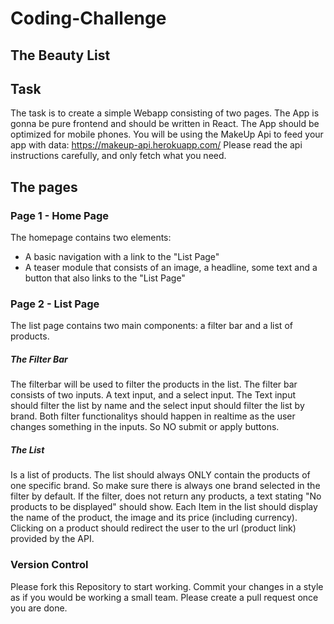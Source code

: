 # Coding-Challenge

## The Beauty List

## Task
The task is to create a simple Webapp consisting of two pages. The App is gonna be pure frontend and should be written in React. The App should be optimized for mobile phones. You will be using the MakeUp Api to feed your app with data: https://makeup-api.herokuapp.com/
Please read the api instructions carefully, and only fetch what you need.

## The pages

### Page 1 - Home Page
The homepage contains two elements:
- A basic navigation with a link to the "List Page"
- A teaser module that consists of an image, a headline, some text and a button that also links to the "List Page"

### Page 2 - List Page
The list page contains two main components: a filter bar and a list of products.

##### The Filter Bar
The filterbar will be used to filter the products in the list. The filter bar consists of two inputs. A text input, and a select input.
The Text input should filter the list by name and the select input should filter the list by brand.
Both filter functionalitys should happen in realtime as the user changes something in the inputs. So NO submit or apply buttons.

##### The List
Is a list of products. The list should always ONLY contain the products of one specific brand. So make sure there is always one brand selected in the filter by default. If the filter, does not return any products, a text stating "No products to be displayed" should show. Each Item in the list should display the name of the product, the image and its price (including currency). Clicking on a product should redirect the user to the url (product link) provided by the API.



### Version Control
Please fork this Repository to start working. Commit your changes in a style as if you would be working a small team. Please create a pull request once you are done.
